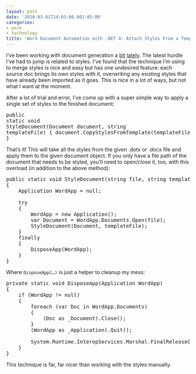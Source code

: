 ```yaml
---
layout: post
date: '2010-03-01T14:03:00.001-05:00'
categories:
- work
- technology
title: 'Word Document Automation with .NET 4: Attach Styles From a Template'
---
```



I’ve been working with document generation a [bit](../2010/2010-02-word-document-automation-with-net-4.html) [lately](../2010/2010-02-word-document-automation-with-net-4_27.html). The latest hurdle I’ve had to jump is related to styles. I’ve found that the technique I’m using to merge styles is nice and easy but has one undesired feature: each source doc brings its own styles with it, overwriting any existing styles that have already been imported as it goes. This is nice in a lot of ways, but not what I want at the moment.

After a lot of trial and error, I’ve come up with a super simple way to apply a single set of styles to the finished document:  <pre class="csharpcode"><span class="kwrd">public</span> <span class="kwrd">static</span> <span class="kwrd">void</span> StyleDocument(Document document, <span class="kwrd">string</span> templateFile)
{
    document.CopyStylesFromTemplate(templateFile);
}</pre>


That’s it! This will take all the styles from the given .dotx or .docx file and apply them to the given document object. If you only have a file path of the document that needs to be styled, you’ll need to open/close it, too, with this overload (in addition to the above method):

<pre class="csharpcode"><span class="kwrd">public</span> <span class="kwrd">static</span> <span class="kwrd">void</span> StyleDocument(<span class="kwrd">string</span> file, <span class="kwrd">string</span> templateFile)
{
    Application WordApp = <span class="kwrd">null</span>;

    <span class="kwrd">try</span>
    {
        WordApp = <span class="kwrd">new</span> Application();
        var Document = WordApp.Documents.Open(file);
        StyleDocument(Document, templateFile);
    }
    <span class="kwrd">finally</span>
    {
        DisposeApp(WordApp);
    }
}</pre>


Where <code class="csharpcode">DisposeApp(…)</code> is just a helper to cleanup my mess:

<pre class="csharpcode"><span class="kwrd">private</span> <span class="kwrd">static</span> <span class="kwrd">void</span> DisposeApp(Application WordApp)
{
    <span class="kwrd">if</span> (WordApp != <span class="kwrd">null</span>)
    {
        <span class="kwrd">foreach</span> (var Doc <span class="kwrd">in</span> WordApp.Documents)
        {
            (Doc <span class="kwrd">as</span> _Document).Close();
        }
        (WordApp <span class="kwrd">as</span> _Application).Quit();

        System.Runtime.InteropServices.Marshal.FinalReleaseComObject(WordApp);
    }
}</pre>


This technique is far, far nicer than working with the styles manually.